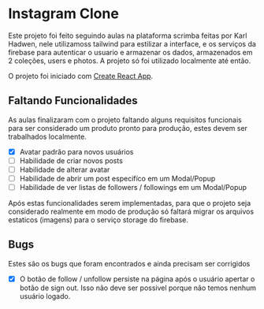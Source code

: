 # Instagram Clone

Este projeto foi feito seguindo aulas na plataforma scrimba feitas por Karl Hadwen, nele  utilizamoss tailwind para estilizar a interface, e os serviços da firebase para autenticar o usuario e armazenar os dados, armazenados em 2 coleções, users e photos. A projeto só foi utilizado localmente até então.

O projeto foi iniciado com [Create React App](https://github.com/facebook/create-react-app).

## Faltando Funcionalidades

As aulas finalizaram com o projeto faltando alguns requisitos funcionais para ser considerado um produto pronto para produção, estes devem ser trabalhados localmente.

- [x] Avatar padrão para novos usuários
- [ ] Habilidade de criar novos posts
- [ ] Habilidade de alterar avatar
- [ ] Habilidade de abrir um post especifíco em um Modal/Popup
- [ ] Habilidade de ver listas de followers / followings em um Modal/Popup

Após estas funcionalidades serem implementadas, para que o projeto seja considerado realmente em modo de produção só faltará migrar os arquivos estaticos (imagens) para o serviço storage do firebase.

## Bugs

Estes são os bugs que foram encontrados e ainda precisam ser corrigidos

- [X] O botão de follow / unfollow persiste na página após o usuário apertar o botão de sign out. Isso não deve ser possivel porque não temos nenhum usuário logado.
